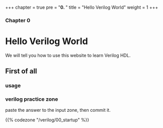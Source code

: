 +++
chapter = true
pre = "<b>0. </b>"
title = "Hello Verilog World"
weight = 1
+++

### Chapter 0

# Hello Verilog World

We will tell you how to use this website to learn Verilog HDL.

## First of all

### usage

### verilog practice zone

paste the answer to the input zone, then commit it.

{{% codezone "/verilog/00_startup" %}}
